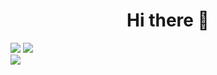 <h1 align=center> Hi there 👋 </h1>

<picture>
  <source
    srcset="https://github-readme-stats.vercel.app/api?username=maxelonej&show_icons=true&theme=dark&hide_border=true"
    media="(prefers-color-scheme: dark)"
  />
  <source
    srcset="https://github-readme-stats.vercel.app/api?username=maxelonej&show_icons=true&hide_border=true"
    media="(prefers-color-scheme: light), (prefers-color-scheme: no-preference)"
  />
  <img src="https://github-readme-stats.vercel.app/api?username=maxelonej&show_icons=true&hide_border=true" />
</picture>

<picture>
  <source
    srcset="https://streak-stats.demolab.com?user=maxelonej&theme=dark&hide_border=true&date_format=j%2Fn%5B%2FY%5D&mode=weekly"
    media="(prefers-color-scheme: dark)"
  />
  <source
    srcset="https://streak-stats.demolab.com?user=maxelonej&hide_border=true&date_format=j%2Fn%5B%2FY%5D&mode=weekly"
    media="(prefers-color-scheme: light), (prefers-color-scheme: no-preference)"
  />
  <img src="https://streak-stats.demolab.com?user=maxelonej&hide_border=true&date_format=j%2Fn%5B%2FY%5D&mode=weekly" />
</picture>

<br>

<picture>
  <source
    srcset="https://github-readme-stats.vercel.app/api/top-langs/?username=maxelonej&theme=dark&hide_border=true&hide=shell&layout=pie"
    media="(prefers-color-scheme: dark)"
  />
  <source
    srcset="https://github-readme-stats.vercel.app/api/top-langs/?username=maxelonej&hide_border=true&hide=shell&layout=pie"
    media="(prefers-color-scheme: light), (prefers-color-scheme: no-preference)"
  />
  <img src="https://github-readme-stats.vercel.app/api/top-langs/?username=maxelonej&hide_border=true&hide=shell&layout=pie" />
</picture>

<!--
- 🔭 I’m currently working on ...
- 🌱 I’m currently learning ...
- 👯 I’m looking to collaborate on ...
- 🤔 I’m looking for help with ...
- 💬 Ask me about ...
- 📫 How to reach me: ...
- 😄 Pronouns: ...
- ⚡ Fun fact: ...
-->
